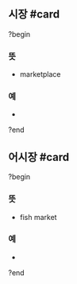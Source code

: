 ## 시장 #card
?begin
### 뜻
- marketplace
### 예
-
?end


## 어시장 #card
?begin
### 뜻
- fish market
### 예
-
?end

